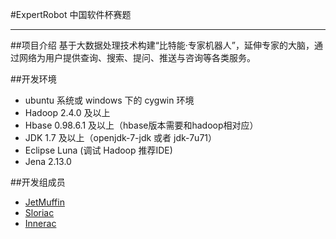 #ExpertRobot
中国软件杯赛题

----
##项目介绍
基于大数据处理技术构建“比特能·专家机器人”，延伸专家的大脑，通过网络为用户提供查询、搜索、提问、推送与咨询等各类服务。 

##开发环境
* ubuntu 系统或 windows 下的 cygwin 环境
* Hadoop 2.4.0 及以上
* Hbase 0.98.6.1 及以上（hbase版本需要和hadoop相对应）
* JDK 1.7 及以上（openjdk-7-jdk 或者 jdk-7u71）
* Eclipse Luna (调试 Hadoop 推荐IDE)
* Jena 2.13.0

##开发组成员
* [JetMuffin](https://github.com/JetMuffin/) 
* [Sloriac](http://github.com/sunzequn/)
* [Innerac](http://github.com/InnerAc/)
